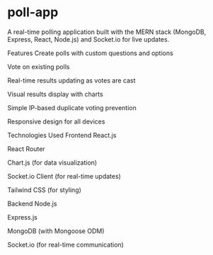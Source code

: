 # poll-app

A real-time polling application built with the MERN stack (MongoDB, Express, React, Node.js) and Socket.io for live updates.

Features
Create polls with custom questions and options

Vote on existing polls

Real-time results updating as votes are cast

Visual results display with charts

Simple IP-based duplicate voting prevention

Responsive design for all devices

Technologies Used
Frontend
React.js

React Router

Chart.js (for data visualization)

Socket.io Client (for real-time updates)

Tailwind CSS (for styling)

Backend
Node.js

Express.js

MongoDB (with Mongoose ODM)

Socket.io (for real-time communication)
